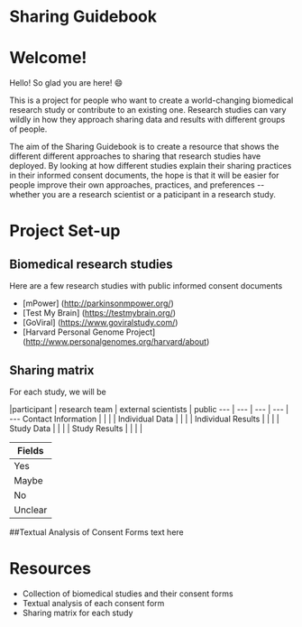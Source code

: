 # Sharing Guidebook

# Welcome!

Hello! So glad you are here!   :smile:

This is a project for people who want to create a world-changing biomedical research study or contribute to an existing one. Research studies can vary wildly in how they approach sharing data and results with different groups of people. 

The aim of the Sharing Guidebook is to create a resource that shows the different different approaches to sharing that research studies have deployed. By looking at how different studies explain their sharing practices in their informed consent documents, the hope is that it will be easier for people improve their own approaches, practices, and preferences -- whether you are a research scientist or a paticipant in a research study.

# Project Set-up

## Biomedical research studies 
Here are a few research studies with public informed consent documents
* [mPower] (http://parkinsonmpower.org/)
* [Test My Brain] (https://testmybrain.org/)
* [GoViral] (https://www.goviralstudy.com/)
* [Harvard Personal Genome Project] (http://www.personalgenomes.org/harvard/about)



## Sharing matrix
For each study, we will be 

 |participant |	research team	| external scientists |	public
--- | --- | --- | --- | ---
Contact Information |  |  |  | 
Individual Data |  |  |  | 
Individual Results |  |  |  | 
Study Data |  |  |  | 
Study Results |  |  |  | 

| Fields  |
|---------|
| Yes     |
| Maybe   |
| No      |
| Unclear |


##Textual Analysis of Consent Forms
text here

# Resources
* Collection of biomedical studies and their consent forms
* Textual analysis of each consent form 
* Sharing matrix for each study


